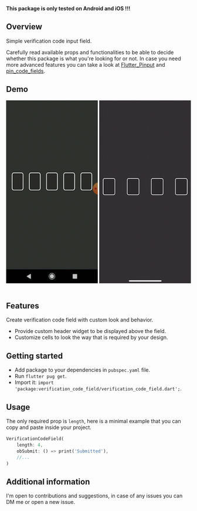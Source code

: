 **This package is only tested on Android and iOS !!!**

## Overview

Simple verification code input field.

Carefully read available props and functionalities to be able to decide
whether this package is what you're looking for or not.
In case you need more advanced features you can take a look at [Flutter_Pinput](https://github.com/Tkko/Flutter_Pinput.git) and [pin_code_fields](https://github.com/adar2378/pin_code_fields.git).

## Demo

<div style="flex-direction: row;">
    <img src="demo/demo_android.gif" width="250" height="500">
    <img src="demo/demo_ios.gif" width="250" height="500">
</div>

<br />

## Features

Create verification code field with custom look and behavior.

- Provide custom header widget to be displayed above the field.
- Customize cells to look the way that is required by your design.

## Getting started

- Add package to your dependencies in `pubspec.yaml` file.
- Run `flutter pug get`.
- Import it: `import 'package:verification_code_field/verification_code_field.dart';`.

## Usage

The only required prop is `length`, here is a minimal example that you can copy and paste inside your project.

```dart
VerificationCodeField(
    length: 4,
    obSubmit: () => print('Submitted'),
    //...
)
```

## Additional information

I'm open to contributions and suggestions, in case of any issues you can DM me or open a new issue.
